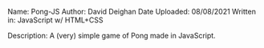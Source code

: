 Name: Pong-JS
Author: David Deighan
Date Uploaded: 08/08/2021
Written in: JavaScript w/ HTML+CSS

Description:
A (very) simple game of Pong made in JavaScript.
